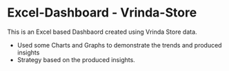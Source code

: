 # Excel-Dashboard - Vrinda-Store

This is an Excel based Dashbaord created using Vrinda Store data.
- Used some Charts and Graphs to demonstrate the trends and produced insights
- Strategy based on the produced insights.
